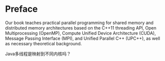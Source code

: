 # Preface
Our book teaches practical parallel programming for
shared memory and distributed memory architectures based on the C++11 threading API, Open Multiprocessing (OpenMP), Compute Unified Device Architecture (CUDA), Message Passing Interface
(MPI), and Unified Parallel C++ (UPC++), as well as necessary theoretical background.


Java多线程是映射到不同内核吗？


